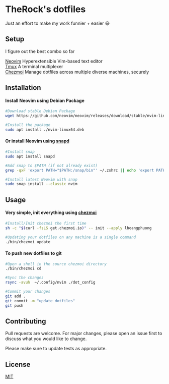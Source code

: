 # TheRock's dotfiles

Just an effort to make my work funnier + easier :smiley:

## Setup

I figure out the best combo so far  

[Neovim](https://neovim.io/) Hyperextensible Vim-based text editor  
[Tmux](https://github.com/tmux/tmux/wiki) A terminal multiplexer  
[Chezmoi](https://www.chezmoi.io/) Manage dotfiles across multiple diverse machines, securely

## Installation

#### Install Neovim using Debian Package
```bash
#Download stable Debian Package
wget https://github.com/neovim/neovim/releases/download/stable/nvim-linux64.deb

#Install the package
sudo apt install ./nvim-linux64.deb
```
#### Or install Neovim using [snapd](https://snapcraft.io/nvim)
```bash
#Install snap
sudo apt install snapd

#Add snap to $PATH (if not already exist)
grep -qxF 'export PATH="$PATH:/snap/bin"' ~/.zshrc || echo 'export PATH="$PATH:/snap/bin"' >> ~/.zshrc

#Install latest Neovim with snap
sudo snap install --classic nvim
```

## Usage
#### Very simple, init everything using [chezmoi](https://www.chezmoi.io/)
```bash
#Install/Init chezmoi the first time
sh -c "$(curl -fsLS get.chezmoi.io)" -- init --apply lhoangphuong

#Updating your dotfiles on any machine is a single command
./bin/chezmoi update
```

#### To push new dotfiles to git
```bash
#Open a shell in the source chezmoi directory
./bin/chezmoi cd

#Sync the changes
rsync -avuh  ~/.config/nvim ./dot_config

#Commit your changes
git add .
git commit -m "update dotfiles"
git push
```

## Contributing
Pull requests are welcome. For major changes, please open an issue first to discuss what you would like to change.

Please make sure to update tests as appropriate.

## License
[MIT](https://choosealicense.com/licenses/mit/)
